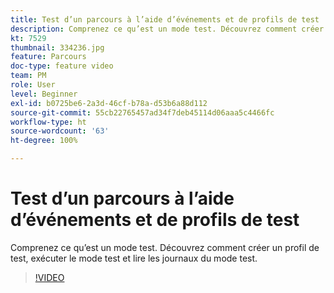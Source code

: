 ```yaml
---
title: Test d’un parcours à l’aide d’événements et de profils de test
description: Comprenez ce qu’est un mode test. Découvrez comment créer un profil de test, exécuter le mode test et lire les journaux du mode test.
kt: 7529
thumbnail: 334236.jpg
feature: Parcours
doc-type: feature video
team: PM
role: User
level: Beginner
exl-id: b0725be6-2a3d-46cf-b78a-d53b6a88d112
source-git-commit: 55cb22765457ad34f7deb45114d06aaa5c4466fc
workflow-type: ht
source-wordcount: '63'
ht-degree: 100%

---
```


# Test d’un parcours à l’aide d’événements et de profils de test

Comprenez ce qu’est un mode test. Découvrez comment créer un profil de test, exécuter le mode test et lire les journaux du mode test.

>[!VIDEO](https://video.tv.adobe.com/v/334236?quality=12)
